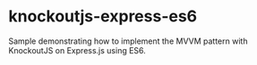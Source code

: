 # knockoutjs-express-es6
Sample demonstrating how to implement the MVVM pattern with KnockoutJS on Express.js using ES6.
